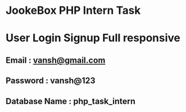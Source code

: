 # JookeBox PHP Intern Task
# User Login Signup Full responsive

## Email : vansh@gmail.com

## Password : vansh@123

## Database Name : php_task_intern
